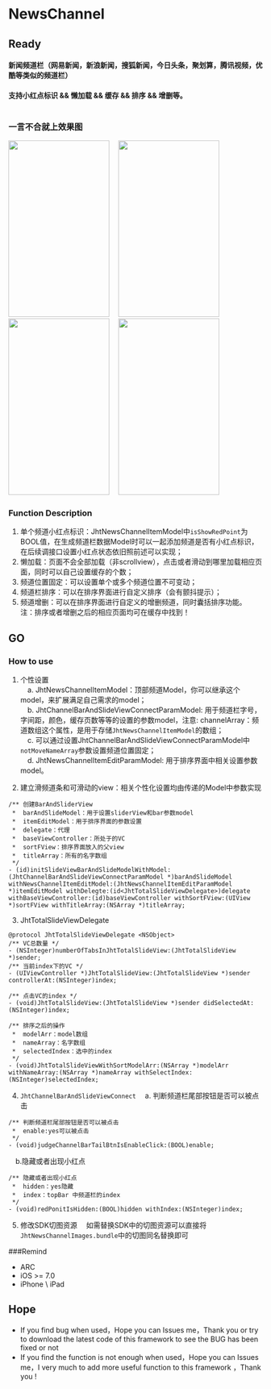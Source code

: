 # NewsChannel

## Ready
#### 新闻频道栏（网易新闻，新浪新闻，搜狐新闻，今日头条，聚划算，腾讯视频，优酷等类似的频道栏）<br>
#### 支持小红点标识 &amp;&amp; 懒加载 &amp;&amp; 缓存 &amp;&amp; 排序 &amp;&amp; 增删等。<br><br>

### 一言不合就上效果图
<img src="https://raw.githubusercontent.com/jinht/NewsChannel/master/ReadMEImages/Gif/slide.gif"  width=200 height=350 />
&emsp;<img src="https://raw.githubusercontent.com/jinht/NewsChannel/master/ReadMEImages/Gif/shake.gif" width=200 height=350 />
&emsp;<img src="https://raw.githubusercontent.com/jinht/NewsChannel/master/ReadMEImages/Gif/deleteAndAdd.gif"  width=200 height=350 />
&emsp;<img src="https://raw.githubusercontent.com/jinht/NewsChannel/master/ReadMEImages/Gif/redPoint.gif"  width=200 height=350 />

### Function Description
1. 单个频道小红点标识：JhtNewsChannelItemModel中`isShowRedPoint`为BOOL值，在生成频道栏数据Model时可以一起添加频道是否有小红点标识，在后续调接口设置小红点状态依旧照前述可以实现；
2. 懒加载：页面不会全部加载（非scrollview），点击或者滑动到哪里加载相应页面，同时可以自己设置缓存的个数；
3. 频道位置固定：可以设置单个或多个频道位置不可变动；
4. 频道栏排序：可以在排序界面进行自定义排序（会有颤抖提示）；
5. 频道增删：可以在排序界面进行自定义的增删频道，同时囊括排序功能。<br>
注：排序或者增删之后的相应页面均可在缓存中找到！


## GO
### How to use
1. 个性设置<br>
&emsp;a. JhtNewsChannelItemModel：顶部频道Model，你可以继承这个model，来扩展满足自己需求的model；<br>
&emsp;b. JhtChannelBarAndSlideViewConnectParamModel: 用于频道栏字号，字间距，颜色，缓存页数等等的设置的参数model，注意: channelArray：频道数组这个属性，是用于存储`JhtNewsChannelItemModel`的数组；<br>
&emsp;c. 可以通过设置JhtChannelBarAndSlideViewConnectParamModel中`notMoveNameArray`参数设置频道位置固定；<br>
&emsp;d. JhtNewsChannelItemEditParamModel: 用于排序界面中相关设置参数model。

2. 建立滑频道条和可滑动的view：相关个性化设置均由传递的Model中参数实现
```oc
/** 创建BarAndSliderView
 *  barAndSlideModel：用于设置sliderView和bar参数model
 *  itemEditModel：用于排序界面的参数设置
 *  delegate：代理
 *  baseViewController：所处于的VC
 *  sortFView：排序界面放入的父view
 *  titleArray：所有的名字数组
 */
- (id)initSlideViewBarAndSlideModelWithModel:(JhtChannelBarAndSlideViewConnectParamModel *)barAndSlideModel withNewsChannelItemEditModel:(JhtNewsChannelItemEditParamModel *)itemEditModel withDelegte:(id<JhtTotalSlideViewDelegate>)delegate withBaseViewController:(id)baseViewController withSortFView:(UIView *)sortFView withTitleArray:(NSArray *)titleArray;
```

3. JhtTotalSlideViewDelegate 
```oc
@protocol JhtTotalSlideViewDelegate <NSObject>
/** VC总数量 */
- (NSInteger)numberOfTabsInJhtTotalSlideView:(JhtTotalSlideView *)sender;
/** 当前index下的VC */
- (UIViewController *)JhtTotalSlideView:(JhtTotalSlideView *)sender controllerAt:(NSInteger)index;

/** 点击VC的index */
- (void)JhtTotalSlideView:(JhtTotalSlideView *)sender didSelectedAt:(NSInteger)index;

/** 排序之后的操作
 *  modelArr：model数组
 *  nameArray：名字数组
 *  selectedIndex：选中的index
 */
- (void)JhtTotalSlideViewWithSortModelArr:(NSArray *)modelArr withNameArray:(NSArray *)nameArray withSelectIndex:(NSInteger)selectedIndex;
```

4. `JhtChannelBarAndSlideViewConnect`
&emsp;a. 判断频道栏尾部按钮是否可以被点击
```oc
/** 判断频道栏尾部按钮是否可以被点击
 *  enable:yes可以被点击 
 */
- (void)judgeChannelBarTailBtnIsEnableClick:(BOOL)enable;
```
&emsp;b.隐藏或者出现小红点
```oc
/** 隐藏或者出现小红点
 *  hidden：yes隐藏
 *  index：topBar 中频道栏的index
 */
- (void)redPonitIsHidden:(BOOL)hidden withIndex:(NSInteger)index;
```

5. 修改SDK切图资源
&emsp;如需替换SDK中的切图资源可以直接将`JhtNewsChannelImages.bundle`中的切图同名替换即可

###Remind
* ARC
* iOS >= 7.0
* iPhone \ iPad 
       
## Hope
* If you find bug when used，Hope you can Issues me，Thank you or try to download the latest code of this framework to see the BUG has been fixed or not
* If you find the function is not enough when used，Hope you can Issues me，I very much to add more useful function to this framework ，Thank you !
